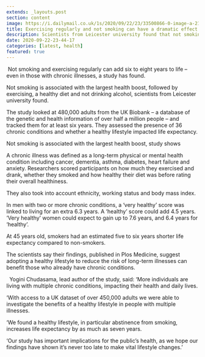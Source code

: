 ```yaml
---
extends: _layouts.post
section: content
image: https://i.dailymail.co.uk/1s/2020/09/22/23/33500866-0-image-a-21_1600813163640.jpg 
title: Exercising regularly and not smoking can have a dramatic effect on your lifespan study shows 
description: Scientists from Leicester university found that not smoking and exercising regularly can add six to eight years to life, even in those with chronic illnesses 
date: 2020-09-22-23-44-17 
categories: [latest, health] 
featured: true 
--- 
```

 Not smoking and exercising regularly can add six to eight years to life – even in those with chronic illnesses, a study has found.

Not smoking is associated with the largest health boost, followed by exercising, a healthy diet and not drinking alcohol, scientists from Leicester university found.

The study looked at 480,000 adults from the UK Biobank – a database of the genetic and health information of over half a million people – and tracked them for at least six years. They assessed the presence of 36 chronic conditions and whether a healthy lifestyle impacted life expectancy.

Not smoking is associated with the largest health boost, study shows

A chronic illness was defined as a long-term physical or mental health condition including cancer, dementia, asthma, diabetes, heart failure and anxiety. Researchers scored participants on how much they exercised and drank, whether they smoked and how healthy their diet was before rating their overall healthiness.

They also took into account ethnicity, working status and body mass index.

In men with two or more chronic conditions, a ‘very healthy’ score was linked to living for an extra 6.3 years. A ‘healthy’ score could add 4.5 years. ‘Very healthy’ women could expect to gain up to 7.6 years, and 6.4 years for ‘healthy’.

At 45 years old, smokers had an estimated five to six years shorter life expectancy compared to non-smokers.

The scientists say their findings, published in Plos Medicine, suggest adopting a healthy lifestyle to reduce the risk of long-term illnesses can benefit those who already have chronic conditions.

  Yogini Chudasama, lead author of the study, said: ‘More individuals are living with multiple chronic conditions, impacting their health and daily lives.

‘With access to a UK dataset of over 450,000 adults we were able to investigate the benefits of a healthy lifestyle in people with multiple illnesses.

‘We found a healthy lifestyle, in particular abstinence from smoking, increases life expectancy by as much as seven years.

‘Our study has important implications for the public’s health, as we hope our findings have shown it’s never too late to make vital lifestyle changes.’

